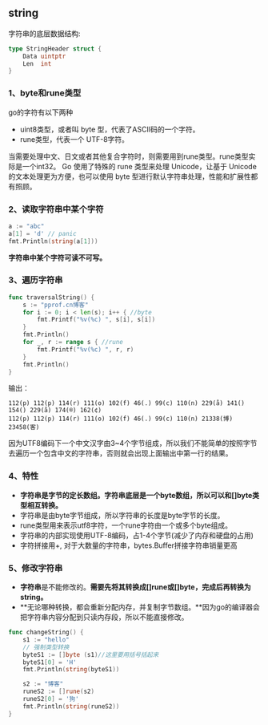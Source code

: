 ## string

字符串的底层数据结构:
```go
type StringHeader struct {
    Data uintptr
    Len  int
}
```
### 1、byte和rune类型
go的字符有以下两种
* uint8类型，或者叫 byte 型，代表了ASCII码的一个字符。
* rune类型，代表一个 UTF-8字符。
  

当需要处理中文、日文或者其他复合字符时，则需要用到rune类型。rune类型实际是一个int32。 Go 使用了特殊的 rune 类型来处理 Unicode，让基于 Unicode的文本处理更为方便，也可以使用 byte 型进行默认字符串处理，性能和扩展性都有照顾。

### 2、读取字符串中某个字符
``` go
a := "abc"
a[1] = 'd' // panic
fmt.Println(string(a[1]))
```
**字符串中某个字符可读不可写。**

### 3、遍历字符串
```go
func traversalString() {
	s := "pprof.cn博客"
	for i := 0; i < len(s); i++ { //byte
		fmt.Printf("%v(%c) ", s[i], s[i])
	}
	fmt.Println()
	for _, r := range s { //rune
		fmt.Printf("%v(%c) ", r, r)
	}
	fmt.Println()
}
```
输出：
```
112(p) 112(p) 114(r) 111(o) 102(f) 46(.) 99(c) 110(n) 229(å) 141() 154() 229(å) 174(®) 162(¢)
112(p) 112(p) 114(r) 111(o) 102(f) 46(.) 99(c) 110(n) 21338(博) 23458(客)
```

因为UTF8编码下一个中文汉字由3~4个字节组成，所以我们不能简单的按照字节去遍历一个包含中文的字符串，否则就会出现上面输出中第一行的结果。

### 4、特性
* **字符串是字节的定长数组。字符串底层是一个byte数组，所以可以和[]byte类型相互转换。**
* 字符串是由byte字节组成，所以字符串的长度是byte字节的长度。 
* rune类型用来表示utf8字符，一个rune字符由一个或多个byte组成。
* 字符串的内部实现使用UTF-8编码，占1-4个字节(减少了内存和硬盘的占用)
* 字符拼接用+,  对于大数量的字符串，bytes.Buffer拼接字符串销量更高

### 5、修改字符串

* **字符串**是不能修改的。**需要先将其转换成[]rune或[]byte，完成后再转换为string。**
* **无论哪种转换，都会重新分配内存，并复制字节数组。**因为go的编译器会把字符串内容分配到只读内存段，所以不能直接修改。

```go
func changeString() {
	s1 := "hello"
	// 强制类型转换
	byteS1 := []byte (s1)//这里要用括号括起来
	byteS1[0] = 'H'
	fmt.Println(string(byteS1))

	s2 := "博客"
	runeS2 := []rune(s2)
	runeS2[0] = '狗'
	fmt.Println(string(runeS2))
}
```